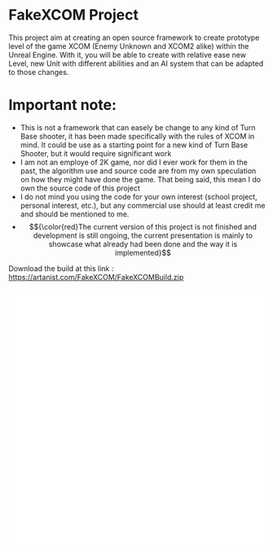 # FakeXCOM Project
This project aim at creating an open source framework to create prototype level of the game XCOM (Enemy Unknown and XCOM2 alike) within the Unreal Engine. With it, you will be able to create with relative ease new Level, new Unit with different abilities and an AI system that can be adapted to those changes.

# Important note:
- This is not a framework that can easely be change to any kind of Turn Base shooter, it has been made specifically with the rules of XCOM in mind. It could be use as a starting point for a new kind of Turn Base Shooter, but it would require significant work
- I am not an employe of 2K game, nor did I ever work for them in the past, the algorithm use and source code are from my own speculation on how they might have done the game. That being said, this mean I do own the source code of this project
- I do not mind you using the code for your own interest (school project, personal interest, etc.), but any commercial use should at least credit me and should be mentioned to me.
- $${\color{red}The current version of this project is not finished and development is still ongoing, the current presentation is mainly to showcase what already had been done and the way it is implemented}$$

Download the build at this link :
https://artanist.com/FakeXCOM/FakeXCOMBuild.zip

[<img src="/Screenshot/GunTarget.png">](https://www.youtube.com/watch?v=u3HeqEHAUN0)
